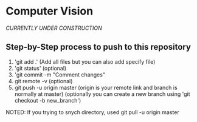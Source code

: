 # Computer Vision

*CURRENTLY UNDER CONSTRUCTION*

## Step-by-Step process to push to this repository

1. 'git add .' (Add all files but you can also add specify file)
2. 'git status' (optional)
3. 'git commit -m "Comment changes"
4. git remote -v (optional) 
5. git push -u origin master (origin is your remote link and branch is normally at master) (optionally you can create a new branch using 'git checkout -b new_branch')

NOTED: If you trying to snych directory, used git pull -u origin master